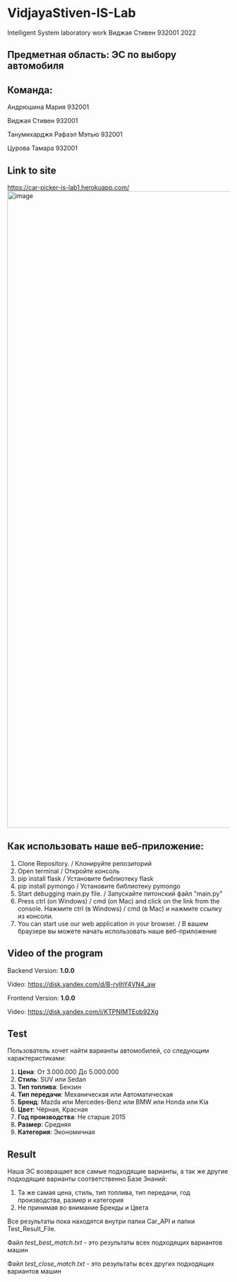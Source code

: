 # VidjayaStiven-IS-Lab
Intelligent System laboratory work
Виджая Стивен 932001 2022

## Предметная область: ЭС по выбору автомобиля
## Команда:
Андрюшина Мария 932001

Виджая Стивен 932001

Танумихарджя Рафаэл Мэтью 932001

Цурова Тамара 932001

## Link to site
https://car-picker-is-lab1.herokuapp.com/
<img width="1440" alt="image" src="https://user-images.githubusercontent.com/80201768/160152216-9704fcab-60c9-4fbd-a38f-c8824139f3bf.png">


## Как использовать наше веб-приложение:
1. Clone Repository. / Клонируйте репозиторий
2. Open terminal / Откройте консоль
3. pip install flask / Установите библиотеку flask 
4. pip install pymongo / Установите библиотеку pymongo
5. Start debugging main.py file. / Запускайте питонский файл "main.py"
6. Press ctrl (on Windows) / cmd (on Mac) and click on the link from the console. Нажмите ctrl (в Windows) / cmd (в Mac) и нажмите ссылку из консоли.
7. You can start use our web application in your browser. / В вашем браузере вы можете начать использовать наше веб-приложение

## Video of the program
Backend Version: **1.0.0**

Video: https://disk.yandex.com/d/B-rylhY4VN4_aw

Frontend Version: **1.0.0**

Video: https://disk.yandex.com/i/KTPNIMTEob92Xg

## Test
Пользователь хочет найти варианты автомобилей, со следующим характеристиками:

1. **Цена**: От 3.000.000 До 5.000.000
2. **Стиль**: SUV или Sedan
3. **Тип топлива**: Бензин
4. **Тип передачи**: Механическая или Автоматическая
5. **Бренд**: Mazda или Mercedes-Benz или BMW или Honda или Kia
6. **Цвет**: Чёрная, Красная
7. **Год производства**: Не старше 2015
8. **Размер**: Средняя
9. **Категория**: Экономичная

## Result
Наша ЭС возвращает все самые подходящие варианты, а так же другие подходящие варианты соответственно Базе Знаний: 

1. Та же самая цена, стиль, тип топлива, тип передачи, год производства, размер и категория
2. Не принимая во внимание Бренды и Цвета

Все результаты пока находятся внутри папки Car_API и папки Test_Result_File.

Файл *test_best_match.txt* - это результаты всех подходящих вариантов машин

Файл *test_close_match.txt* - это результаты всех других подходящих вариантов машин
